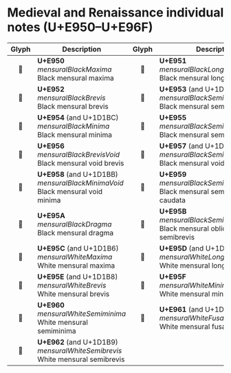 Medieval and Renaissance individual notes (U+E950–U+E96F)
=========================================================

| **Glyph** | **Description** | **Glyph** | **Description**
| :-------: | --------------- | :-------: | ---------------
|<span class="bravura_large">&#xe950;</span> | **U+E950**<br/>*mensuralBlackMaxima*<br/>Black mensural maxima | <span class="bravura_large">&#xe951;</span> | **U+E951**<br/>*mensuralBlackLonga*<br/>Black mensural longa
|<span class="bravura_large">&#xe952;</span> | **U+E952**<br/>*mensuralBlackBrevis*<br/>Black mensural brevis | <span class="bravura_large">&#xe953;</span> | **U+E953** (and U+1D1BA)<br/>*mensuralBlackSemibrevis*<br/>Black mensural semibrevis
|<span class="bravura_large">&#xe954;</span> | **U+E954** (and U+1D1BC)<br/>*mensuralBlackMinima*<br/>Black mensural minima | <span class="bravura_large">&#xe955;</span> | **U+E955**<br/>*mensuralBlackSemiminima*<br/>Black mensural semiminima
|<span class="bravura_large">&#xe956;</span> | **U+E956**<br/>*mensuralBlackBrevisVoid*<br/>Black mensural void brevis | <span class="bravura_large">&#xe957;</span> | **U+E957** (and U+1D1B9)<br/>*mensuralBlackSemibrevisVoid*<br/>Black mensural void semibrevis
|<span class="bravura_large">&#xe958;</span> | **U+E958** (and U+1D1BB)<br/>*mensuralBlackMinimaVoid*<br/>Black mensural void minima | <span class="bravura_large">&#xe959;</span> | **U+E959**<br/>*mensuralBlackSemibrevisCaudata*<br/>Black mensural semibrevis caudata
|<span class="bravura_large">&#xe95a;</span> | **U+E95A**<br/>*mensuralBlackDragma*<br/>Black mensural dragma | <span class="bravura_large">&#xe95b;</span> | **U+E95B**<br/>*mensuralBlackSemibrevisOblique*<br/>Black mensural oblique semibrevis
|<span class="bravura_large">&#xe95c;</span> | **U+E95C** (and U+1D1B6)<br/>*mensuralWhiteMaxima*<br/>White mensural maxima | <span class="bravura_large">&#xe95d;</span> | **U+E95D** (and U+1D1B7)<br/>*mensuralWhiteLonga*<br/>White mensural longa
|<span class="bravura_large">&#xe95e;</span> | **U+E95E** (and U+1D1B8)<br/>*mensuralWhiteBrevis*<br/>White mensural brevis | <span class="bravura_large">&#xe95f;</span> | **U+E95F**<br/>*mensuralWhiteMinima*<br/>White mensural minima
|<span class="bravura_large">&#xe960;</span> | **U+E960**<br/>*mensuralWhiteSemiminima*<br/>White mensural semiminima | <span class="bravura_large">&#xe961;</span> | **U+E961** (and U+1D1BE)<br/>*mensuralWhiteFusa*<br/>White mensural fusa
|<span class="bravura_large">&#xe962;</span> | **U+E962** (and U+1D1B9)<br/>*mensuralWhiteSemibrevis*<br/>White mensural semibrevis | &nbsp; | &nbsp;